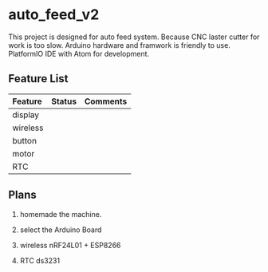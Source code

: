 # auto_feed_v2

This project is designed for auto feed system. Because CNC laster cutter for work is too slow. Arduino hardware and framwork is friendly to use. PlatformIO IDE with Atom for development. 


## Feature List

| Feature | Status | Comments |
|:---------|:-----------|:---------|
| display |		|		|
| wireless|		|		|
| button  |		|		|
| motor	 |		|		|
| RTC    |    |   |

## Plans

1.  homemade the machine.

2.  select the Arduino Board

3.  wireless nRF24L01 + ESP8266

4.  RTC ds3231

